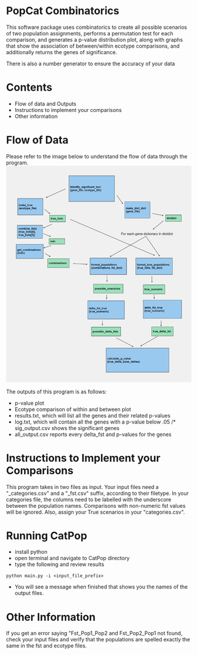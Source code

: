 # PopCat Combinatorics

This software package uses combinatorics to create all possible scenarios of two
population assignments, performs a permutation test for each comparison, and
generates a p-value distribution plot, along with graphs that show the association of between/within
ecotype comparisons, and additionally returns the genes of significance.

There is also a number generator to ensure the accuracy of your data

# Contents
* Flow of data and Outputs
* Instructions to implement your comparisons
* Other information
# Flow of Data

Please refer to the image below to understand the flow of data through the
program.
![Data Flow](data_flow.png)

The outputs of this program is as follows:

* p-value plot
* Ecotype comparison of within and between plot
* results.txt, which will list all the genes and their related p-values
* log.txt, which will contain all the genes with a p-value below .05
/* sig_output.csv shows the significant genes
* all_output.csv reports every delta_fst and p-values for the genes

# Instructions to Implement your Comparisons
This program takes in two files as input. Your input files need a "_categories.csv" and a "_fst.csv" suffix,
according to their filetype. In your categories file, the columns need to be labelled with the
underscore between the population names. Comparisons with non-numeric fst values will be ignored.
Also, assign your True scenarios in your "categories.csv".

# Running CatPop


* install python
* open terminal and navigate to CatPop directory
* type the following and review results
```
python main.py -i <input_file_prefix>
```
* You will see a message when finished that shows you the names of the output
  files.
# Other Information
If you get an error saying "Fst_Pop1_Pop2 and Fst_Pop2_Pop1 not found, check your input files and verify that the populations are spelled exactly the same in the fst and ecotype files.


